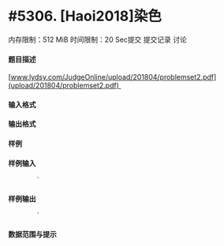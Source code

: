 
# #5306. [Haoi2018]染色
内存限制：512 MiB 时间限制：20 Sec提交 提交记录 讨论
#### 题目描述
[www.lydsy.com/JudgeOnline/upload/201804/problemset2.pdf](upload/201804/problemset2.pdf) 
#### 输入格式

#### 输出格式

#### 样例

#### 样例输入

			`
#### 样例输出

			`
#### 数据范围与提示


